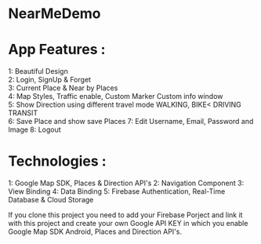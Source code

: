 # NearMeDemo

# App Features :                                                                                              
 1:   Beautiful Design                                                                                        
 2:   Login, SignUp & Forget                                                                                  
 3:   Current Place & Near by Places                                                                          
 4:   Map Styles, Traffic enable, Custom Marker Custom info window                                            
 5:   Show Direction using different travel mode WALKING, BIKE< DRIVING TRANSIT                               
 6:   Save Place and show save Places
 7:   Edit Username, Email, Password and Image
 8:   Logout
 
# Technologies :
 1:   Google Map SDK, Places & Direction API's
 2:   Navigation Component
 3:   View Binding
 4:   Data Binding
 5:   Firebase Authentication, Real-Time Database & Cloud Storage
 
 
If you clone this project you need to add your Firebase Porject and link it with this project and create your own Google API KEY in which you enable Google Map SDK Android,
Places and Direction API's.
